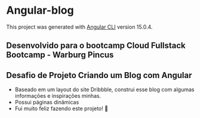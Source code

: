 # Angular-blog

This project was generated with [Angular CLI](https://github.com/angular/angular-cli) version 15.0.4.

## Desenvolvido para o bootcamp Cloud Fullstack Bootcamp - Warburg Pincus
## Desafio de Projeto Criando um Blog com Angular
- Baseado em um layout do site Dribbble, construi esse blog com algumas informações e inspirações minhas.
- Possui páginas dinâmicas
- Fui muito feliz fazendo este projeto! 💜
